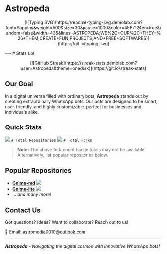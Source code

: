 # Astropeda
<p align="center">
[![Typing SVG](https://readme-typing-svg.demolab.com?font=Poppins&weight=500&size=30&pause=1000&color=4EF712&center=true&random=false&width=435&lines=ASTROPEDA;WE%2C+OUR%2C+THEY+%26+THEM;CREATE+FUN;PROJECTS;AND+FREE+SOFTWARES)](https://git.io/typing-svg)
</p>
---
# Stats Lol
<p align="center">
[![GitHub Streak](https://streak-stats.demolab.com?user=Astropeda&theme=onedark)](https://git.io/streak-stats)
</p>

## Our Goal

In a digital universe filled with ordinary bots, **Astropeda** stands out by creating extraordinary WhatsApp bots. Our bots are designed to be smart, user-friendly, and highly customizable, perfect for businesses and individuals alike.

## Quick Stats

![](https://img.shields.io/github/repo-count/Astropeda?style=social) `# Total Repositories`
![](https://img.shields.io/github/forks-count/Astropeda?style=social) `# Total Forks`

> **Note:** The above fork count badge totals may not be available. Alternatively, list popular repositories below.

## Popular Repositories

- **[Gnime-md](https://github.com/Astropeda/Gnime-md)** ![](https://img.shields.io/github/forks/Astropeda/Gnime-md?style=social)
- **[Gnime-lite](https://github.com/Astropeda/Gnime-lite)** ![](https://img.shields.io/github/forks/Astropeda/Gnime-lite?style=social)
- ... _and many more!_

## Contact Us

Got questions? Ideas? Want to collaborate? Reach out to us!

📧 Email: [astromedia0010@outlook.com](mailto:astromedia0010@outlook.com)

---

_**Astropeda** - Navigating the digital cosmos with innovative WhatsApp bots!_

